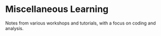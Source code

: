 # Miscellaneous Learning
Notes from various workshops and tutorials, with a focus on coding and analysis.
